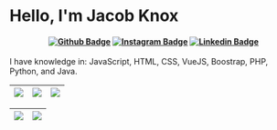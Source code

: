 # Hello, I'm Jacob Knox

<h4 align="center">

[![Github Badge](https://img.shields.io/badge/-Facebook-blue?style=for-the-badge&logo=Facebook&logoColor=white&link=https://github.com/JacobKnox)](https://www.facebook.com/jacobaknox)
[![Instagram Badge](https://img.shields.io/badge/-instagram-red?style=for-the-badge&logo=instagram&logoColor=white&link=https://github.com/JacobKnox)](https://www.instagram.com/epicguy203/)
[![Linkedin Badge](https://img.shields.io/badge/-Linkedin-blue?style=for-the-badge&logo=Linkedin&logoColor=white&link=https://github.com/JacobKnox)](https://www.linkedin.com/in/jacobknoxa/)

</h4>

I have knowledge in: JavaScript, HTML, CSS, VueJS, Boostrap, PHP, Python, and Java.

| ![](http://github-profile-summary-cards.vercel.app/api/cards/stats?username=JacobKnox&theme=nord_dark) | ![](http://github-profile-summary-cards.vercel.app/api/cards/repos-per-language?username=JacobKnox&hide=Html&theme=nord_dark) | ![](http://github-profile-summary-cards.vercel.app/api/cards/most-commit-language?username=JacobKnox&theme=nord_dark) |
| :-: | :-: | :-: |

| ![](http://github-profile-summary-cards.vercel.app/api/cards/profile-details?username=JacobKnox&theme=nord_dark) | ![](https://github-readme-streak-stats.herokuapp.com/?user=JacobKnox&hide_border=true&date_format=M%20j%5B%2C%20Y%5D&background=2D3742&stroke=2D3742&ring=6bbbca&fire=6bbbca&currStreakNum=fff&sideNums=6bbbca&currStreakLabel=6bbbca&sideLabels=fff&dates=fff) |
| :-: | :-: |
